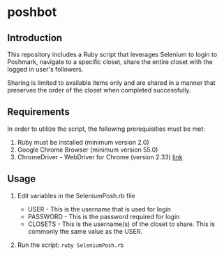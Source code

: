 # poshbot

## Introduction

This repository includes a Ruby script that leverages Selenium to login to Poshmark, navigate to a specific closet, share the entire closet with the logged in user's followers. 

Sharing is limited to available items only and are shared in a manner that preserves the order of the closet when completed successfully. 


## Requirements

In order to utilize the script, the following prerequisities must be met: 

1. Ruby must be installed (minimum version 2.0)
2. Google Chrome Browser (minimum version 55.0)
3. ChromeDriver - WebDriver for Chrome (version 2.33) [link](https://chromedriver.storage.googleapis.com/index.html?path=2.33/)

## Usage

1. Edit variables in the SeleniumPosh.rb file
    * USER - This is the username that is used for login
    * PASSWORD - This is the password required for login
    * CLOSETS - This is the username(s) of the closet to share. This is commonly the same value as the USER. 

2. Run the script: `ruby SeleniumPosh.rb`
